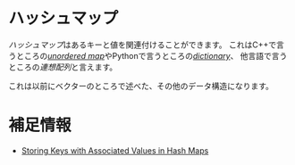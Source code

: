 # ハッシュマップ

*ハッシュマップ*はあるキーと値を関連付けることができます。
これはC++で言うところの[*unordered map*](https://en.cppreference.com/w/cpp/container/unordered_map)やPythonで言うところの[*dictionary*](https://docs.python.org/3/tutorial/datastructures.html#dictionaries)、
他言語で言うところの*連想配列*と言えます。

これは以前にベクターのところで述べた、その他のデータ構造になります。

# 補足情報

- [Storing Keys with Associated Values in Hash Maps](https://doc.rust-lang.org/book/ch08-03-hash-maps.html)
